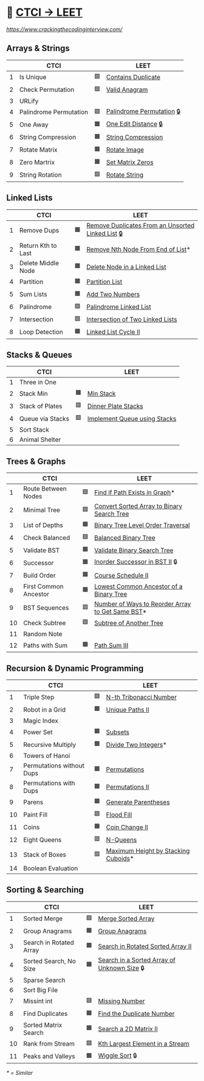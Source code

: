 📗 [CTCI -> LEET](https://leetcode.com/discuss/post/1152824/cracking-the-coding-interview-6th-editio-97nm/)
=================

_https://www.crackingthecodinginterview.com/_


Arrays & Strings
----------------

|    | CTCI                   |    | LEET 
|----|------------------------|----|-----
|  1 | Is Unique              | 🟩 | [Contains Duplicate](https://leetcode.com/problems/contains-duplicate/)
|  2 | Check Permutation      | 🟩 | [Valid Anagram](https://leetcode.com/problems/valid-anagram/)
|  3 | URLify                 | 
|  4 | Palindrome Permutation | 🟩 | [Palindrome Permutation](https://leetcode.com/problems/palindrome-permutation/) [🔒](https://leetcode.ca/2016-08-22-266-Palindrome-Permutation/)
|  5 | One Away               | 🟧 | [One Edit Distance](https://leetcode.com/problems/one-edit-distance/) [🔒](https://leetcode.ca/2016-05-09-161-One-Edit-Distance/)
|  6 | String Compression     | 🟧 | [String Compression](https://leetcode.com/problems/string-compression/)
|  7 | Rotate Matrix          | 🟧 | [Rotate Image](https://leetcode.com/problems/rotate-image/)
|  8 | Zero Martrix           | 🟧 | [Set Matrix Zeros](https://leetcode.com/problems/set-matrix-zeroes/)
|  9 | String Rotation        | 🟩 | [Rotate String](https://leetcode.com/problems/rotate-string/)


Linked Lists
------------

|    | CTCI                   |    | LEET
|----|------------------------|----|-----
|  1 | Remove Dups            | 🟧 | [Remove Duplicates From an Unsorted Linked List](https://leetcode.com/problems/remove-duplicates-from-an-unsorted-linked-list/) [🔒](https://leetcode.ca/2020-12-09-1836-Remove-Duplicates-From-an-Unsorted-Linked-List/)
|  2 | Return Kth to Last     | 🟧 | [Remove Nth Node From End of List](https://leetcode.com/problems/remove-nth-node-from-end-of-list/)*
|  3 | Delete Middle Node     | 🟧 | [Delete Node in a Linked List](https://leetcode.com/problems/delete-node-in-a-linked-list/)
|  4 | Partition              | 🟧 | [Partition List](https://leetcode.com/problems/partition-list/)
|  5 | Sum Lists              | 🟧 | [Add Two Numbers](https://leetcode.com/problems/add-two-numbers/)
|  6 | Palindrome             | 🟩 | [Palindrome Linked List](https://leetcode.com/problems/palindrome-linked-list/)
|  7 | Intersection           | 🟩 | [Intersection of Two Linked Lists](https://leetcode.com/problems/intersection-of-two-linked-lists/)
|  8 | Loop Detection         | 🟧 | [Linked List Cycle II](https://leetcode.com/problems/linked-list-cycle-ii/)


Stacks & Queues
---------------

|    | CTCI                  |    | LEET
|----|-----------------------|----|-----
|  1 | Three in One          |    |
|  2 | Stack Min             | 🟧 | [Min Stack](https://leetcode.com/problems/min-stack/)
|  3 | Stack of Plates       | 🟥 | [Dinner Plate Stacks](https://leetcode.com/problems/dinner-plate-stacks/)
|  4 | Queue via Stacks      | 🟩 | [Implement Queue using Stacks](https://leetcode.com/problems/implement-queue-using-stacks/)
|  5 | Sort Stack            |    |
|  6 | Animal Shelter        |    |


Trees & Graphs
--------------

|    | CTCI                  |    | LEET
|----|-----------------------|----|-----
|  1 | Route Between Nodes   | 🟩 | [Find if Path Exists in Graph](https://leetcode.com/problems/find-if-path-exists-in-graph/)*
|  2 | Minimal Tree          | 🟩 | [Convert Sorted Array to Binary Search Tree](https://leetcode.com/problems/convert-sorted-array-to-binary-search-tree/)
|  3 | List of Depths        | 🟧 | [Binary Tree Level Order Traversal](https://leetcode.com/problems/binary-tree-level-order-traversal/)
|  4 | Check Balanced        | 🟩 | [Balanced Binary Tree](https://leetcode.com/problems/balanced-binary-tree/)
|  5 | Validate BST          | 🟧 | [Validate Binary Search Tree](https://leetcode.com/problems/validate-binary-search-tree/)
|  6 | Successor             | 🟧 | [Inorder Successor in BST II](https://leetcode.com/problems/inorder-successor-in-bst-ii/) 🔒
|  7 | Build Order           | 🟧 | [Course Schedule II](https://leetcode.com/problems/course-schedule-ii/)
|  8 | First Common Ancestor | 🟧 | [Lowest Common Ancestor of a Binary Tree](https://leetcode.com/problems/lowest-common-ancestor-of-a-binary-tree/)
|  9 | BST Sequences         | 🟥 | [Number of Ways to Reorder Array to Get Same BST](https://leetcode.com/problems/number-of-ways-to-reorder-array-to-get-same-bst/)*
| 10 | Check Subtree         | 🟩 | [Subtree of Another Tree](https://leetcode.com/problems/subtree-of-another-tree/)
| 11 | Random Note           |    |
| 12 | Paths with Sum        | 🟧 | [Path Sum III](https://leetcode.com/problems/path-sum-iii/)


Recursion & Dynamic Programming
-------------------------------

|    | CTCI                      |    | LEET
|----|---------------------------|----|-----
|  1 | Triple Step               | 🟩 | [N-th Tribonacci Number](https://leetcode.com/problems/n-th-tribonacci-number/)
|  2 | Robot in a Grid           | 🟧 | [Unique Paths II](https://leetcode.com/problems/unique-paths-ii/)
|  3 | Magic Index               |    |
|  4 | Power Set                 | 🟧 | [Subsets](https://leetcode.com/problems/subsets/)
|  5 | Recursive Multiply        | 🟧 | [Divide Two Integers](https://leetcode.com/problems/divide-two-integers/)*
|  6 | Towers of Hanoi           |    |
|  7 | Permutations without Dups | 🟧 | [Permutations](https://leetcode.com/problems/permutations/)
|  8 | Permutations with Dups    | 🟧 | [Permutations II](https://leetcode.com/problems/permutations-ii/)
|  9 | Parens                    | 🟧 | [Generate Parentheses](https://leetcode.com/problems/generate-parentheses/)
| 10 | Paint Fill                | 🟩 | [Flood Fill](https://leetcode.com/problems/flood-fill/)
| 11 | Coins                     | 🟧 | [Coin Change II](https://leetcode.com/problems/coin-change-2/)
| 12 | Eight Queens              | 🟥 | [N-Queens](https://leetcode.com/problems/n-queens/)
| 13 | Stack of Boxes            | 🟥 | [Maximum Height by Stacking Cuboids](https://leetcode.com/problems/maximum-height-by-stacking-cuboids/)*
| 14 | Boolean Evaluation        |    |


Sorting & Searching
-------------------

|    | CTCI                      |    | LEET
|----|---------------------------|----|-----
|  1 | Sorted Merge              | 🟩 | [Merge Sorted Array](https://leetcode.com/problems/merge-sorted-array/)
|  2 | Group Anagrams            | 🟧 | [Group Anagrams](https://leetcode.com/problems/group-anagrams/)
|  3 | Search in Rotated Array   | 🟧 | [Search in Rotated Sorted Array II](https://leetcode.com/problems/search-in-rotated-sorted-array-ii/)
|  4 | Sorted Search, No Size    | 🟧 | [Search in a Sorted Array of Unknown Size](https://leetcode.com/problems/search-in-a-sorted-array-of-unknown-size/) 🔒
|  5 | Sparse Search             |    |
|  6 | Sort Big File             |    |
|  7 | Missint int               | 🟩 | [Missing Number](https://leetcode.com/problems/missing-number/)
|  8 | Find Duplicates           | 🟧 | [Find the Duplicate Number](https://leetcode.com/problems/find-the-duplicate-number/)
|  9 | Sorted Matrix Search      | 🟧 | [Search a 2D Matrix II](https://leetcode.com/problems/search-a-2d-matrix-ii/)
| 10 | Rank from Stream          | 🟩 | [Kth Largest Element in a Stream](https://leetcode.com/problems/kth-largest-element-in-a-stream/)
| 11 | Peaks and Valleys         | 🟧 | [Wiggle Sort](https://leetcode.com/problems/wiggle-sort/) 🔒


_* = Similar_
